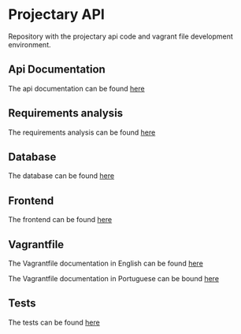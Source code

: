 Projectary API
==============
Repository with the projectary api code and vagrant file development environment.

## Api Documentation 
The api documentation can be found [here](https://github.com/iptomar/projectary-api/wiki)

## Requirements analysis
The requirements analysis can be found [here](https://github.com/iptomar/projectary-as)

## Database
The database can be found [here](https://github.com/iptomar/projectary-bd)

## Frontend
The frontend can be found [here](https://github.com/iptomar/projectary-frontend)

## Vagrantfile
The Vagrantfile documentation in English can be found [here](https://github.com/iptomar/projectary-api/wiki/Vagrant-EN)

The Vagrantfile documentation in Portuguese can be bound [here](https://github.com/iptomar/projectary-api/wiki/Vagrant-PT)

## Tests
The tests can be found [here](https://github.com/iptomar/projectary-tests)
